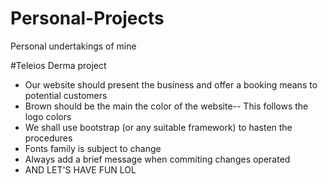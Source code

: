 # Personal-Projects
Personal undertakings of mine

#Teleios Derma project
- Our website should present the business and offer a booking means to potential customers
- Brown should be the main the color of the website-- This follows the logo colors
- We shall use bootstrap (or any suitable framework) to hasten the procedures
- Fonts family is subject to change
- Always add a brief message when commiting changes operated
- AND LET'S HAVE FUN LOL